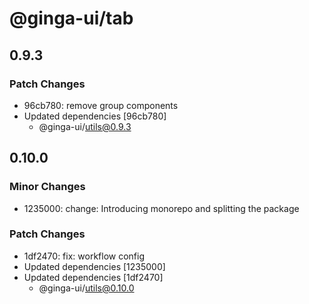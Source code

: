 # @ginga-ui/tab

## 0.9.3

### Patch Changes

- 96cb780: remove group components
- Updated dependencies [96cb780]
  - @ginga-ui/utils@0.9.3

## 0.10.0

### Minor Changes

- 1235000: change: Introducing monorepo and splitting the package

### Patch Changes

- 1df2470: fix: workflow config
- Updated dependencies [1235000]
- Updated dependencies [1df2470]
  - @ginga-ui/utils@0.10.0
